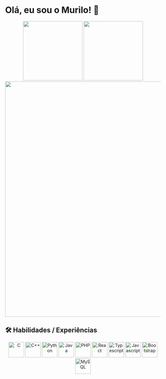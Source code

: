 # Olá, eu sou o Murilo! 👋

<div align="center">
    <img height="192em" src="https://github-readme-stats.vercel.app/api?username=LiloMarino&show_icons=true&show=reviews&theme=dark" />
    <img height="192em" src="https://github-readme-stats.vercel.app/api/top-langs/?username=LiloMarino&layout=compact&theme=dark&langs_count=6" />
    <img width="762em" src="https://github-readme-stats.vercel.app/api/wakatime?username=LiloMarino&layout=compact&theme=dark" />
</div>

## 🛠 Habilidades / Experiências

<p align="center">
    <img alt="C" height="50" width="50" src="https://cdn.jsdelivr.net/gh/devicons/devicon@latest/icons/c/c-original.svg"  />
    <img alt="C++" height="50" width="50" src="https://cdn.jsdelivr.net/gh/devicons/devicon@latest/icons/cplusplus/cplusplus-original.svg" />
    <img alt="Python" height="50" width="50" src="https://cdn.jsdelivr.net/gh/devicons/devicon/icons/python/python-original.svg" />
    <img alt="Java" height="50" width="50" src="https://cdn.jsdelivr.net/gh/devicons/devicon@latest/icons/java/java-original.svg" />
    <img alt="PHP" height="50" width="50" src="https://cdn.jsdelivr.net/gh/devicons/devicon/icons/php/php-original.svg" />
    <img alt="React" height="50" width="50" src="https://cdn.jsdelivr.net/gh/devicons/devicon@latest/icons/react/react-original.svg" />
    <img alt="Typescript" height="50" width="50" src="https://cdn.jsdelivr.net/gh/devicons/devicon@latest/icons/typescript/typescript-original.svg" />
    <img alt="Javascript" height="50" width="50" src="https://cdn.jsdelivr.net/gh/devicons/devicon@latest/icons/javascript/javascript-original.svg" />
    <img alt="Bootstrap" height="50" width="50" src="https://cdn.jsdelivr.net/gh/devicons/devicon@latest/icons/bootstrap/bootstrap-original.svg" />
    <img alt="MySQL" height="50" width="50" src="https://cdn.jsdelivr.net/gh/devicons/devicon/icons/mysql/mysql-original-wordmark.svg" />
</p>
